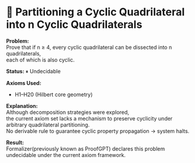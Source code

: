 # 🧪 Partitioning a Cyclic Quadrilateral into n Cyclic Quadrilaterals

**Problem:**  
Prove that if n ≥ 4, every cyclic quadrilateral can be dissected into n quadrilaterals,  
each of which is also cyclic.

**Status:** ⏸ Undecidable

**Axioms Used:**  
- H1–H20 (Hilbert core geometry)

**Explanation:**  
Although decomposition strategies were explored,  
the current axiom set lacks a mechanism to preserve cyclicity under arbitrary quadrilateral partitioning.  
No derivable rule to guarantee cyclic property propagation → system halts.

**Result:**  
Formalizer(previously known as ProofGPT) declares this problem undecidable under the current axiom framework.
